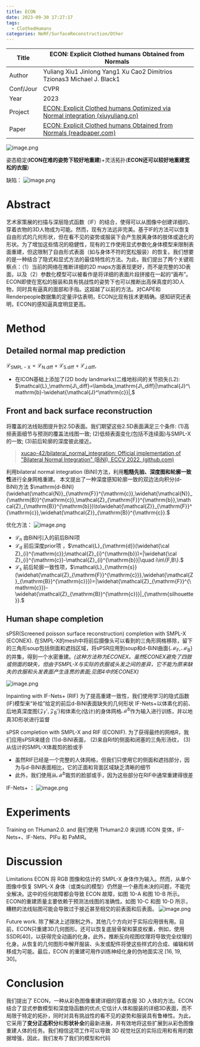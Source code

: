 ```yaml
---
title: ECON
date: 2023-09-30 17:27:17
tags:
  - ClothedHumans
categories: NeRF/SurfaceReconstruction/Other
---
```


| Title     | ECON: Explicit Clothed humans Obtained from Normals                                                                                                                 |
| --------- | ------------------------------------------------------------------------------------------------------------------------------------------------------------------- |
| Author    | Yuliang Xiu1 Jinlong Yang1 Xu Cao2 Dimitrios Tzionas3 Michael J. Black1                                                                                             |
| Conf/Jour | CVPR                                                                                                                                                                |
| Year      | 2023                                                                                                                                                                |
| Project   | [ECON: Explicit Clothed humans Optimized via Normal integration (xiuyuliang.cn)](https://xiuyuliang.cn/econ/)                                                       |
| Paper     | [ECON: Explicit Clothed humans Obtained from Normals (readpaper.com)](https://readpaper.com/pdf-annotate/note?pdfId=4700954831381069826&noteId=1983981033620573952) |

![image.png](https://raw.githubusercontent.com/qiyun71/Blog_images/main/pictures/20230930173026.png)

姿态稳定(**ICON在难的姿势下较好地重建**)+灵活拓扑(**ECON还可以较好地重建宽松的衣服**)

缺陷：
![image.png](https://raw.githubusercontent.com/qiyun71/Blog_images/main/pictures/20230930204752.png)

<!-- more -->

# Abstract

艺术家策展的扫描与深层隐式函数（IF）的结合，使得可以从图像中创建详细的、穿着衣物的3D人物成为可能。然而，现有方法远非完美。基于IF的方法可以恢复自由形式的几何形状，但在看不见的姿势或服装下会产生脱离身体的肢体或退化的形状。为了增加这些情况的稳健性，现有的工作使用显式参数化身体模型来限制表面重建，但这限制了自由形式表面（如与身体不符的宽松服装）的恢复。我们想要的是一种结合了隐式和显式方法的最佳特性的方法。为此，我们提出了两个关键观察点：（1）当前的网络在推断详细的2D maps方面表现更好，而不是完整的3D表面，以及（2）参数化模型可以被看作是将详细的表面片段拼接在一起的“画布”。ECON即使在宽松的服装和具有挑战性的姿势下也可以推断出高保真度的3D人物，同时具有逼真的面部和手指。这超越了以前的方法。对CAPE和Renderpeople数据集的定量评估表明，ECON比现有技术更精确。感知研究还表明，ECON的感知逼真度明显更高。

# Method

## Detailed normal map prediction

$\mathcal{L}_{\mathrm{SMPL-X}}=\mathcal{L}_{\mathrm{N.diff}}+\mathcal{L}_{\mathrm{S.diff}}+\mathcal{L}_{\mathrm{J.diff}},$ 
- 在ICON基础上添加了(2D body landmarks)二维地标间的关节损失(L2): $\mathcal{L}_\mathrm{J\_diff}=\lambda_\mathrm{J\_diff}|\mathcal{J}^\mathrm{b}-\widehat{\mathcal{J}^\mathrm{c}}|,$

## Front and back surface reconstruction

将覆盖的法线贴图提升到2.5D表面。我们期望这些2.5D表面满足三个条件:
(1)高频表面细节与预测的覆盖法线图一致;
(2)低频表面变化(包括不连续面)与SMPL-X的一致;
(3)前后轮廓的深度彼此接近。

> [xucao-42/bilateral_normal_integration: Official implementation of "Bilateral Normal Integration" (BiNI), ECCV 2022. (github.com)](https://github.com/xucao-42/bilateral_normal_integration)

利用bilateral normal integration (BiNI)方法，利用**粗糙先验、深度图和轮廓一致性**进行全身网格重建。
本文提出了一种深度感知轮廓一致的双边法向积分(d-BiNI)方法
$\mathrm{d-BiNI}(\widehat{\mathcal{N}}_{\mathrm{F}}^{\mathrm{c}},\widehat{\mathcal{N}}_{\mathrm{B}}^{\mathrm{c}},\mathcal{Z}_{\mathrm{F}}^{\mathrm{b}},\mathcal{Z}_{\mathrm{B}}^{\mathrm{b}})\to\widehat{\mathcal{Z}}_{\mathrm{F}}^{\mathrm{c}},\widehat{\mathcal{Z}}_{\mathrm{B}}^{\mathrm{c}}.$

优化方法：
![image.png](https://raw.githubusercontent.com/qiyun71/Blog_images/main/pictures/20230930184708.png)
- $\mathcal{L}_{\mathrm{n}}$ 由BiNI引入的前后BiNI项
- $\mathcal{L}_{\mathrm{d}}$ 前后深度prior项 ，$\mathcal{L}_{\mathrm{d}}(\widehat{\cal Z}_{i}^{\mathrm{c}};\mathcal{Z}_{i}^{\mathrm{b}})=|\widehat{\cal Z}_{i}^{\mathrm{c}}-\mathcal{Z}_{i}^{\mathrm{b}}|\quad i\in\{F,B\}.$
- $\mathcal{L}_{\mathrm{s}}$ 前后轮廓一致性项，$\mathcal{L}_{\mathrm{s}}(\widehat{\mathcal{Z}_{\mathrm{F}}^{\mathrm{c}}},\widehat{\mathcal{Z}_{\mathrm{B}}^{\mathrm{c}}})=|\widehat{\mathcal{Z}_{\mathrm{F}}^{\mathrm{c}}}-\widehat{\mathcal{Z}_{\mathrm{B}}^{\mathrm{c}}}|_{\mathrm{silhouette}}.$

## Human shape completion

sPSR(Screened poisson surface reconstruction) completion with SMPL-X (ECONEX).
在SMPL-X的mesh中将前后摄像头可以看到的三角形网格移除，留下的三角形soup包括侧面和遮挡区域，将sPSR应用到soup和d-BiNI曲面$\{\mathcal{M}_{\mathrm{F}},\mathcal{M}_{\mathrm{B}}\}$的并集，得到一个水密重建。*(这种方法称为ECONEX。虽然ECONEX避免了四肢或侧面的缺失，但由于SMPL-X与实际的衣服或头发之间的差异，它不能为原来缺失的衣服和头发表面产生连贯的表面;见图4中的ECONEX)*

![image.png](https://raw.githubusercontent.com/qiyun71/Blog_images/main/pictures/20230930203744.png)

Inpainting with IF-Nets+ (RIF)
为了提高重建一致性，我们使用学习的隐式函数(IF)模型来“补绘”给定的前后d-BiNI表面缺失的几何形状
IF-Nets+以体素化的前、后地真深度图$\{\mathcal{Z}_{\mathrm{F}}^{\mathfrak{c}},\mathcal{Z}_{\mathrm{B}}^{\mathfrak{c}}\}$和体素化(估计)的身体网格$\mathcal{M}^{\mathrm{b}}$作为输入进行训练，并以地真3D形状进行监督

sPSR completion with SMPL-X and RIF (ECONIF).
为了获得最终的网格R，我们应用sPSR来缝合
(1)d-BiNI表面，
(2)来自Rif的侧面和闭塞的三角形汤纹，
(3)从估计的SMPL-X体裁剪的脸或手

- 虽然RIF已经是一个完整的人体网格，但我们只使用它的侧面和遮挡部分，因为与d-BiNI表面相比，它的正面和背面区域缺乏清晰的细节
- 此外，我们使用从$\mathcal{M}^{\mathrm{b}}$裁剪的脸部或手，因为这些部分在RIF中通常重建得很差

IF-Nets+ ：
![image.png](https://raw.githubusercontent.com/qiyun71/Blog_images/main/pictures/20231001100118.png)

# Experiments

Training on THuman2.0. and 我们使用 THuman2.0 来训练 ICON 变体，IF-Nets+、IF-Nets、PIFu 和 PaMIR。

# Discussion

Limitations 
ECON 将 RGB 图像和估计的 SMPL-X 身体作为输入。然而，从单个图像中恢复 SMPL-X 身体（或类似的模型）仍然是一个悬而未决的问题，不能完全解决。这中的任何故障都会导致 ECON 故障，如图 10-A 和图 10-B 所示。ECON的重建质量主要依赖于预测法线图的准确性。如图 10-C 和图 10-D 所示，糟糕的法线贴图可能会导致过于接近甚至相交的前表面和后表面。
![image.png](https://raw.githubusercontent.com/qiyun71/Blog_images/main/pictures/20230930204752.png)

Future work.
除了解决上述限制之外，其他几个方向对于实际应用很有用。目前，ECON只重建3D几何图形。还可以恢复底层骨架和蒙皮权重，例如，使用SSDR[40]，以获得完全动画的化身。此外，推断反向视图纹理将导致完全纹理的化身。从恢复的几何图形中解开服装、头发或配件将使这些样式的合成、编辑和转移成为可能。最后，ECON 的重建可用作训练神经化身的伪地面实况 [16, 19, 30]。

# Conclusion

我们提出了 ECON，一种从彩色图像重建详细的穿着衣服 3D 人体的方法。ECON结合了显式参数模型和深度隐函数的优点;它估计人体和服装的详细3D表面，而不局限于特定的拓扑，同时对具有挑战性的看不见的姿势和服装具有鲁棒性。为此，它采用了**变分正态积分**和**形状补全**的最新进展，并有效地将这些扩展到从彩色图像重建人体的任务。我们相信这项工作可以导致 3D 视觉社区的实际应用和有用的数据增强，因此，我们发布了我们的模型和代码

